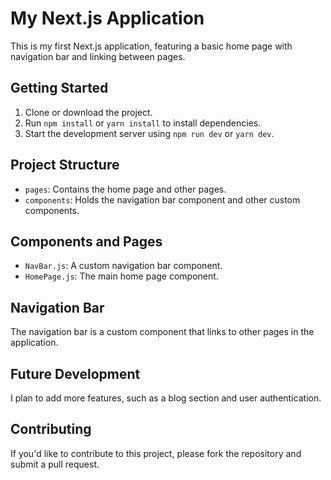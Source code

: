 # My Next.js Application

This is my first Next.js application, featuring a basic home page with navigation bar and linking between pages.

## Getting Started

1. Clone or download the project.
2. Run `npm install` or `yarn install` to install dependencies.
3. Start the development server using `npm run dev` or `yarn dev`.

## Project Structure

* `pages`: Contains the home page and other pages.
* `components`: Holds the navigation bar component and other custom components.

## Components and Pages

* `NavBar.js`: A custom navigation bar component.
* `HomePage.js`: The main home page component.

## Navigation Bar

The navigation bar is a custom component that links to other pages in the application.

## Future Development

I plan to add more features, such as a blog section and user authentication.

## Contributing

If you'd like to contribute to this project, please fork the repository and submit a pull request.
